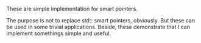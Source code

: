 These are simple implementation for smart pointers.

The purpose is not to replace std:: smart pointers, obviously. But these can be used
in some trivial applications. Beside, these demonstrate that I can implement somethings
simple and useful.
